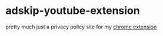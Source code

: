 # adskip-youtube-extension
pretty much just a privacy policy site for my [chrome extension](https://chromewebstore.google.com/detail/youtube-adskipper/ipenehognpepmfokjeckpbenhjfchcfd)
